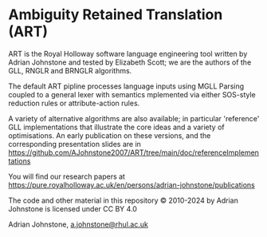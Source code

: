 # Ambiguity Retained Translation (ART)

ART is the Royal Holloway software language engineering tool written by Adrian Johnstone and tested by Elizabeth Scott; we are the authors of the GLL, RNGLR and BRNGLR algorithms.

The default ART pipline processes language inputs using MGLL Parsing coupled to a general lexer with semantics mplemented via either SOS-style reduction rules or attribute-action rules.

A variety of alternative algorithms are also available; in particular 'reference' GLL implementations that illustrate the core ideas and a variety of optimisations. An early publication on these versions, and the corresponding presentation slides are in https://github.com/AJohnstone2007/ART/tree/main/doc/referenceImplementations

You will find our research papers at https://pure.royalholloway.ac.uk/en/persons/adrian-johnstone/publications

The code and other material in this repository &copy; 2010-2024 by Adrian Johnstone is licensed under CC BY 4.0

Adrian Johnstone, a.johnstone@rhul.ac.uk
